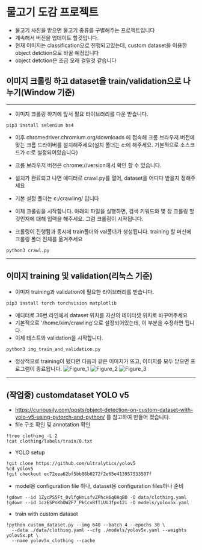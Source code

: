 # 물고기 도감 프로젝트
+ 물고기 사진을 받으면 물고기 종류를 구별해주는 프로젝트입니다
+ 계속해서 버전을 업데이트 할것입니다.
+ 현재 이미지는 classification으로 진행되고있는데, custom dataset을 이용한 object detction으로 바꿀 예정입니다
+ object detction은 조금 오래 걸릴것 같습니다 

## 이미지 크롤링 하고 dataset을 train/validation으로 나누기(Window 기준)
---

+ 이미지 크롤링 하기에 앞서 필요 라이브러리를 다운 받습니다.

```
pip3 install selenium bs4
```
+ 이후 chromedriver.chromium.org/downloads 에 접속해 크롬 브라우저 버전에 맞는 크롬 드라이버를 설치해주세요(설치 폴더는 c:에 해주세요. 기본적으로 소스코드가 c:로 설정되어있습니다)
+ 크롬 브라우저 버전은 chrome://version에서 확인 할 수 있습니다.
+ 설치가 완료되고 나면 에디터로 crawl.py를 열어, dataset을 어디다 받을지 정해주세요
+ 기본 설정 폴더는 c:/crawling/ 입니다

+ 이제 크롤링을 시작합니다. 아래의 파일을 실행하면, 검색 키워드와 몇 장 크롤링 할 것인지에 대해 입력을 해주세요. 그럼 크롤링이 시작됩니다.
+ 크롤링이 진행됨과 동시에 train폴더와 val폴더가 생성됩니다. training 할 머신에 크롤링 폴더 전체를 옮겨주세요

```
python3 crawl.py
```
---
## 이미지 training 및 validation(리눅스 기준)
+ 이미지 training과 validation에 필요한 라이브러리를 받습니다.
```
pip3 install torch torchvision matplotlib
```
+ 에디터로 36번 라인에서 dataset 위치를 자신의 데이터셋 위치로 바꾸어주세요
+ 기본적으로 '/home/kim/crawling'으로 설정되어있는데, 이 부분을 수정하면 됩니다.
+ 이제 테스트와 validation을 시작합니다.
```
python3 img_train_and_validation.py
```
+ 정상적으로 training이 됐다면 다음과 같은 이미지가 뜨고, 이미지를 모두 닫으면 프로그램이 종료됩니다.
![Figure_1](https://user-images.githubusercontent.com/55902342/111029839-382b4580-8442-11eb-8a82-1871aaca2fa8.png)
![Figure_2](https://user-images.githubusercontent.com/55902342/111029869-627d0300-8442-11eb-9f32-0daba48fe726.png)
![Figure_3](https://user-images.githubusercontent.com/55902342/111029871-63ae3000-8442-11eb-8944-a41b779b2ff6.png)


---
## (작업중) customdataset YOLO v5
+ https://curiousily.com/posts/object-detection-on-custom-dataset-with-yolo-v5-using-pytorch-and-python/ 를 참고하여 만들어 졌습니다.
+ file 구조 확인 및 annotation 확인
```
!tree clothing -L 2
!cat clothing/labels/train/0.txt
```
+ YOLO setup
```
!git clone https://github.com/ultralytics/yolov5
%cd yolov5
!git checkout ec72eea62bf5bb86b0272f2e65e413957533507f
```
+ model용 configuration file 하나, dataset용  configuration files하나 준비
```
!gdown --id 1ZycPS5Ft_0vlfgHnLsfvZPhcH6qOAqBO -O data/clothing.yaml
!gdown --id 1czESPsKbOWZF7_PkCcvRfTiUUJfpx12i -O models/yolov5x.yaml
```
+ train with custom dataset
```
!python custom_dataset.py --img 640 --batch 4 --epochs 30 \
  --data ./data/clothing.yaml --cfg ./models/yolov5x.yaml --weights yolov5x.pt \
  --name yolov5x_clothing --cache
```

